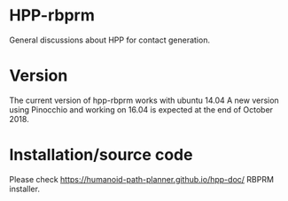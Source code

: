 # HPP-rbprm
General discussions about HPP for contact generation.

# Version
The current version of hpp-rbprm works with ubuntu 14.04
A new version using Pinocchio and working on 16.04 is expected at the end of October 2018.

# Installation/source code
Please check https://humanoid-path-planner.github.io/hpp-doc/ RBPRM installer.
